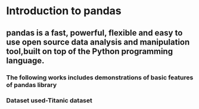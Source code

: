 
# Introduction to pandas

## pandas is a fast, powerful, flexible and easy to use open source data analysis and manipulation tool,built on top of the Python programming language.
### The following works includes demonstrations of basic features of pandas library
### Dataset used-Titanic dataset